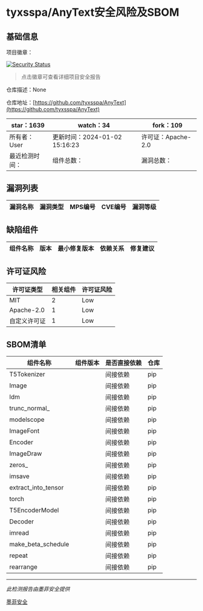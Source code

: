 # tyxsspa/AnyText安全风险及SBOM

## 基础信息

项目徽章：

[![Security Status](https://www.murphysec.com/platform3/v31/badge/1742614726518005760.svg)](https://www.murphysec.com/console/report/1741890203717230593/1742614726518005760)

> 点击徽章可查看详细项目安全报告

仓库描述：None

仓库地址：[https://github.com/tyxsspa/AnyText](https://github.com/tyxsspa/AnyText)

| star：1639 | watch：34 | fork：109 |
| ----------- | -------------- | ------------ |
| 所有者：User | 更新时间：2024-01-02 15:16:23 | 许可证：Apache-2.0 |
| 最近检测时间： | 组件总数： | 漏洞总数： |




## 漏洞列表

| 漏洞名称 | 漏洞类型 | MPS编号 | CVE编号 | 漏洞等级 |
| ------- | ------ | ------- | ------ | ----- |





## 缺陷组件

| 组件名称 | 版本 | 最小修复版本 | 依赖关系 | 修复建议 |
| -------- | ---- | ------------ | -------- | -------- |





## 许可证风险

| 许可证类型 | 相关组件 | 许可证风险 |
| ---------- | -------- | ---------- |
|MIT|2|Low|
|Apache-2.0|1|Low|
|自定义许可证|1|Low|




## SBOM清单

| 组件名称 | 组件版本 | 是否直接依赖 | 仓库 |
| -------- | -------- | ------------ | ---- |
|T5Tokenizer||间接依赖|pip|
|Image||间接依赖|pip|
|ldm||间接依赖|pip|
|trunc_normal_||间接依赖|pip|
|modelscope||间接依赖|pip|
|ImageFont||间接依赖|pip|
|Encoder||间接依赖|pip|
|ImageDraw||间接依赖|pip|
|zeros_||间接依赖|pip|
|imsave||间接依赖|pip|
|extract_into_tensor||间接依赖|pip|
|torch||间接依赖|pip|
|T5EncoderModel||间接依赖|pip|
|Decoder||间接依赖|pip|
|imread||间接依赖|pip|
|make_beta_schedule||间接依赖|pip|
|repeat||间接依赖|pip|
|rearrange||间接依赖|pip|


------

*此检测报告由墨菲安全提供*

[墨菲安全](www.murphysec.com)